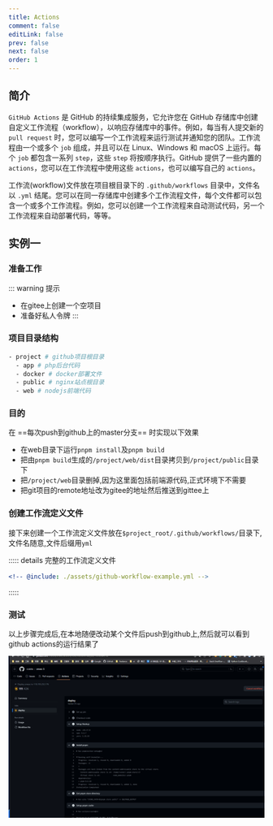 ```yaml
---
title: Actions
comment: false
editLink: false
prev: false
next: false
order: 1
---
```

 
## 简介

`GitHub Actions` 是 GitHub 的持续集成服务，它允许您在 GitHub 存储库中创建自定义工作流程（workflow），以响应存储库中的事件。例如，每当有人提交新的 `pull request` 时，您可以编写一个工作流程来运行测试并通知您的团队。工作流程由一个或多个 `job` 组成，并且可以在 Linux、Windows 和 macOS 上运行。每个 `job` 都包含一系列 `step`，这些 `step` 将按顺序执行。GitHub 提供了一些内置的 `actions`，您可以在工作流程中使用这些 `actions`，也可以编写自己的 `actions`。

工作流(workflow)文件放在项目根目录下的 `.github/workflows` 目录中，文件名以 `.yml` 结尾。您可以在同一存储库中创建多个工作流程文件，每个文件都可以包含一个或多个工作流程。例如，您可以创建一个工作流程来自动测试代码，另一个工作流程来自动部署代码，等等。

## 实例一
### 准备工作

::: warning 提示
- 在gitee上创建一个空项目
- 准备好私人令牌
:::

### 项目目录结构

```bash
- project # github项目根目录
  - app # php后台代码
  - docker # docker部署文件
  - public # nginx站点根目录
  - web # nodejs前端代码
```
### 目的

在 ==每次push到github上的master分支== 时实现以下效果

- 在web目录下运行``pnpm install``及``pnpm build``
- 把由``pnpm build``生成的``/project/web/dist``目录拷贝到``/project/public``目录下
- 把``/project/web``目录删掉,因为这里面包括前端源代码,正式环境下不需要
- 把git项目的remote地址改为gitee的地址然后推送到gittee上

### 创建工作流定义文件

接下来创建一个工作流定义文件放在``$project_root/.github/workflows/``目录下,文件名随意,文件后缀用``yml``

::::: details 完整的工作流定义文件
```yaml
<!-- @include: ./assets/github-workflow-example.yml -->
```
:::::

### 测试

以上步骤完成后,在本地随便改动某个文件后push到github上,然后就可以看到github actions的运行结果了

![](./assets/1.gif)
